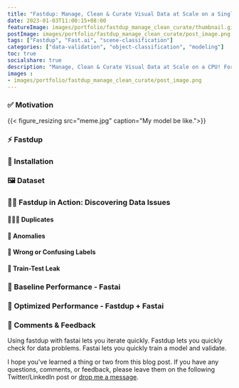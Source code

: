 ```yaml
---
title: "Fastdup: Manage, Clean & Curate Visual Data at Scale on a Single CPU Machine (For Free)"
date: 2023-01-03T11:00:15+08:00
featureImage: images/portfolio/fastdup_manage_clean_curate/thumbnail.gif
postImage: images/portfolio/fastdup_manage_clean_curate/post_image.png
tags: ["Fastdup", "Fast.ai", "scene-classification"]
categories: ["data-validation", "object-classification", "modeling"]
toc: true
socialshare: true
description: "Manage, Clean & Curate Visual Data at Scale on a CPU! For free!"
images : 
- images/portfolio/fastdup_manage_clean_curate/post_image.png
---
```


### ✅ Motivation

{{< figure_resizing src="meme.jpg" caption="My model be like.">}}

### ⚡ Fastdup

### 📖 Installation

### 🖼 Dataset

### 🏋️‍♀️ Fastdup in Action: Discovering Data Issues

#### 🧑‍🤝‍🧑 Duplicates

#### 🦄 Anomalies

#### 💆 Wrong or Confusing Labels

#### 🚰 Train-Test Leak

### 📖 Baseline Performance - Fastai

### 🎯 Optimized Performance - Fastdup + Fastai





### 🙏 Comments & Feedback
Using fastdup with fastai lets you iterate quickly.
Fastdup lets you quickly check for data problems. 
Fastai lets you quickly train a model and validate.


I hope you've learned a thing or two from this blog post.
If you have any questions, comments, or feedback, please leave them on the following Twitter/LinkedIn post or [drop me a message](https://dicksonneoh.com/contact/).
<!-- {{< tweet dicksonneoh7 1534395572022480896>}}


<iframe src="https://www.linkedin.com/embed/feed/update/urn:li:share:6940225157286264834" height="2406" width="550" frameborder="0" allowfullscreen="" title="Embedded post"></iframe> -->

